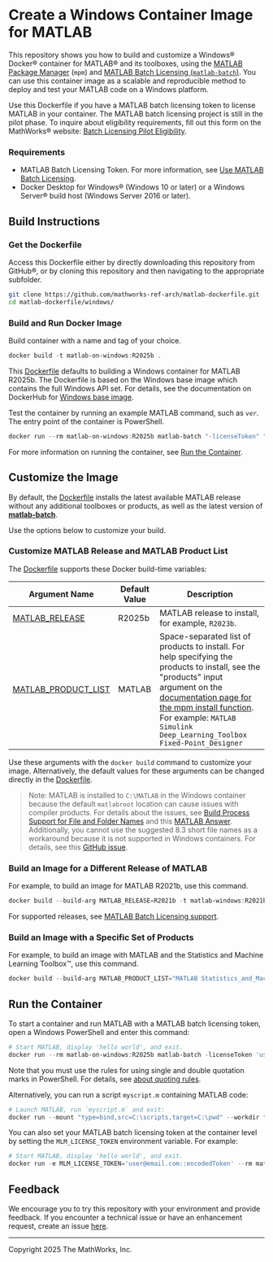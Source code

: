 # Create a Windows Container Image for MATLAB

This repository shows you how to build and customize a Windows&reg; Docker&reg; container for MATLAB&reg; and its toolboxes, using the [MATLAB Package Manager](https://github.com/mathworks-ref-arch/matlab-dockerfile/blob/main/MPM.md) (`mpm`) and [MATLAB Batch Licensing (`matlab-batch`)](../alternates/non-interactive/MATLAB-BATCH.md). You can use this container image as a scalable and reproducible method to deploy and test your MATLAB code on a Windows platform.

Use this Dockerfile if you have a MATLAB batch licensing token to license MATLAB in your container. The MATLAB batch licensing project is still in the pilot phase. To inquire about eligibility requirements, fill out this form on the MathWorks&reg; website: [Batch Licensing Pilot Eligibility](https://www.mathworks.com/support/batch-tokens.html).

### Requirements
* MATLAB Batch Licensing Token. For more information, see [Use MATLAB Batch Licensing](../alternates/non-interactive/MATLAB-BATCH.md#matlab-batch-licensing-token).
* Docker Desktop for Windows&reg; (Windows 10 or later) or a Windows Server&reg; build host (Windows Server 2016 or later).

## Build Instructions
### Get the Dockerfile

Access this Dockerfile either by directly downloading this repository from GitHub&reg;, or by cloning this repository and then navigating to the appropriate subfolder.
```bash
git clone https://github.com/mathworks-ref-arch/matlab-dockerfile.git
cd matlab-dockerfile/windows/
```

### Build and Run Docker Image

Build container with a name and tag of your choice.
```powershell
docker build -t matlab-on-windows:R2025b .
```
This [Dockerfile](./Dockerfile) defaults to building a Windows container for MATLAB R2025b. The Dockerfile is based on the Windows base image which contains the full Windows API set. For details, see the documentation on DockerHub for [Windows base image](https://hub.docker.com/r/microsoft/windows).

Test the container by running an example MATLAB command, such as `ver`. The entry point of the container is PowerShell.
```powershell
docker run --rm matlab-on-windows:R2025b matlab-batch "-licenseToken" "user@email.com::encodedToken" "ver"
```
For more information on running the container, see [Run the Container](#run-the-container).

## Customize the Image

By default, the [Dockerfile](Dockerfile) installs the latest available MATLAB release without any additional toolboxes or products, as well as the latest version of [**matlab-batch**](../alternates/non-interactive/MATLAB-BATCH.md).

Use the options below to customize your build.

### Customize MATLAB Release and MATLAB Product List
The [Dockerfile](Dockerfile) supports these Docker build-time variables:

| Argument Name | Default Value | Description |
|---|---|---|
| [MATLAB_RELEASE](#build-an-image-for-a-different-release-of-matlab) | R2025b | MATLAB release to install, for example, `R2023b`. |
| [MATLAB_PRODUCT_LIST](#build-an-image-with-a-specific-set-of-products) | MATLAB | Space-separated list of products to install. For help specifying the products to install, see the "products" input argument on the [documentation page for the mpm install function](https://www.mathworks.com/help/install/ug/mpminstall.html). For example: `MATLAB Simulink Deep_Learning_Toolbox Fixed-Point_Designer` |

Use these arguments with the `docker build` command to customize your image.
Alternatively, the default values for these arguments can be changed directly in the [Dockerfile](Dockerfile).

> Note: MATLAB is installed to `C:\MATLAB` in the Windows container because the default `matlabroot` location can cause issues with compiler products. For details about the issues, see [Build Process Support for File and Folder Names](https://www.mathworks.com/help/coder/ug/enable-build-process-for-folder-names-with-spaces.html) and this [MATLAB Answer](https://www.mathworks.com/matlabcentral/answers/95399-why-is-the-build-process-failing-with-error-code-nmake-fatal-error-u1073-don-t-know-how-to-make). Additionally, you cannot use the suggested 8.3 short file names as a workaround because it is not supported in Windows containers. For details, see this [GitHub issue](https://github.com/microsoft/Windows-Containers/issues/507). 

### Build an Image for a Different Release of MATLAB

For example, to build an image for MATLAB R2021b, use this command.
```powershell
docker build --build-arg MATLAB_RELEASE=R2021b -t matlab-windows:R2021b .
```

For supported releases, see [MATLAB Batch Licensing support](../alternates/non-interactive/MATLAB-BATCH.md#limitations).

### Build an Image with a Specific Set of Products

For example, to build an image with MATLAB and the Statistics and Machine Learning Toolbox&trade;, use this command.
```powershell
docker build --build-arg MATLAB_PRODUCT_LIST="MATLAB Statistics_and_Machine_Learning_Toolbox" -t matlab-stats-windows:R2025b .
```

## Run the Container
To start a container and run MATLAB with a MATLAB batch licensing token, open a Windows PowerShell and enter this command:
```powershell
# Start MATLAB, display 'hello world', and exit.
docker run --rm matlab-on-windows:R2025b matlab-batch -licenseToken 'user@email.com::encodedToken' '\"disp(''hello world'')\"'
```
Note that you must use the rules for using single and double quotation marks in PowerShell. For details, see [about quoting rules](https://learn.microsoft.com/powershell/module/microsoft.powershell.core/about/about_quoting_rules).

Alternatively, you can run a script `myscript.m` containing MATLAB code:

```powershell
# Launch MATLAB, run `myscript.m` and exit:
docker run --mount "type=bind,src=C:\scripts,target=C:\pwd" --workdir "C:\pwd" --rm matlab-on-windows:R2025b matlab-batch -licenseToken 'user@email.com::encodedToken' 'myscript'
```

You can also set your MATLAB batch licensing token at the container level by setting the `MLM_LICENSE_TOKEN` environment variable. For example:

```powershell
# Start MATLAB, display 'hello world', and exit.
docker run -e MLM_LICENSE_TOKEN='user@email.com::encodedToken' --rm matlab-on-windows:R2025b matlab-batch '\"disp(''hello world'')\"'
```

## Feedback
We encourage you to try this repository with your environment and provide feedback. If you encounter a technical issue or have an enhancement request, create an issue [here](https://github.com/mathworks-ref-arch/matlab-dockerfile/issues).

---
Copyright 2025 The MathWorks, Inc.
